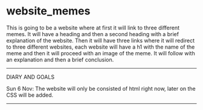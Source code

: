 # website_memes
This is going to be a website where at first it will link to three different
memes. It will have a heading and then a second heading with a brief explanation of the website.
Then it will have three links where it will redirect to three different websites, each website will have a 
h1 with the name of the meme and then it will proceed with an image of the meme. It will follow with an 
explanation and then a brief conclusion. 

_________________________________________________
DIARY AND GOALS


Sun 6 Nov:
	The website will only be consisted of html right now, later on the CSS will be added.

-------------------------------------------------

